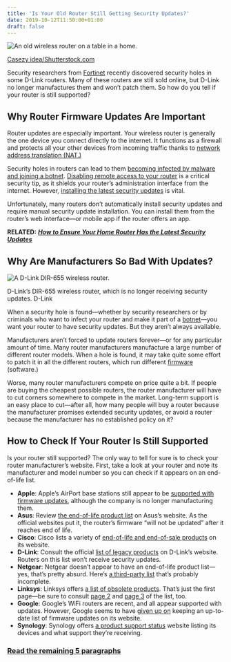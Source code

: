 ```yaml
---
title: 'Is Your Old Router Still Getting Security Updates?'
date: 2019-10-12T11:50:00+01:00
draft: false
---
```


![An old wireless router on a table in a home.](https://www.howtogeek.com/wp-content/uploads/2019/10/img_5d9e6e0daba59.jpg)

[Casezy idea/Shutterstock.com](https://www.shutterstock.com/image-photo/closeup-wireless-router-on-living-room-643713223)

Security researchers from [Fortinet](https://www.fortinet.com/blog/threat-research/d-link-routers-found-vulnerable-rce.html) recently discovered security holes in some D-Link routers. Many of these routers are still sold online, but D-Link no longer manufactures them and won’t patch them. So how do you tell if your router is still supported?

Why Router Firmware Updates Are Important
-----------------------------------------

Router updates are especially important. Your wireless router is generally the one device you connect directly to the internet. It functions as a firewall and protects all your other devices from incoming traffic thanks to [network address translation (NAT.)](https://www.howtogeek.com/148664/how-and-why-all-devices-in-your-home-share-one-ip-address/)

Security holes in routers can lead to them [becoming infected by malware and joining a botnet](https://www.howtogeek.com/227384/how-to-check-your-router-for-malware/). [Disabling remote access to your router](https://www.howtogeek.com/173921/secure-your-wireless-router-8-things-you-can-do-right-now/) is a critical security tip, as it shields your router’s administration interface from the internet. However, [installing the latest security updates](https://www.howtogeek.com/205299/how-to-ensure-your-home-router-has-the-latest-security-updates/) is vital.

Unfortunately, many routers don’t automatically install security updates and require manual security update installation. You can install them from the router’s web interface—or mobile app if the router offers an app.

**RELATED:** [**_How to Ensure Your Home Router Has the Latest Security Updates_**](https://www.howtogeek.com/205299/how-to-ensure-your-home-router-has-the-latest-security-updates/)

Why Are Manufacturers So Bad With Updates?
------------------------------------------

![A D-Link DIR-655 wireless router.](https://www.howtogeek.com/wp-content/uploads/2019/10/img_5d9e6da39a8b4.png)

D-Link’s DIR-655 wireless router, which is no longer receiving security updates. D-Link

When a security hole is found—whether by security researchers or by criminals who want to infect your router and make it part of a [botnet](https://www.howtogeek.com/183812/htg-explains-what-is-a-botnet/)—you want your router to have security updates. But they aren’t always available.

Manufacturers aren’t forced to update routers forever—or for any particular amount of time. Many router manufacturers manufacture a large number of different router models. When a hole is found, it may take quite some effort to patch it in all the different routers, which run different [firmware](https://www.howtogeek.com/346627/what-is-firmware-or-microcode-and-how-can-i-update-my-hardware/) (software.)

Worse, many router manufacturers compete on price quite a bit. If people are buying the cheapest possible routers, the router manufacturer will have to cut corners somewhere to compete in the market. Long-term support is an easy place to cut—after all, how many people will buy a router because the manufacturer promises extended security updates, or avoid a router because the manufacturer has no established policy on it?

How to Check If Your Router Is Still Supported
----------------------------------------------

Is your router still supported? The only way to tell for sure is to check your router manufacturer’s website. First, take a look at your router and note its manufacturer and model number so you can check if it appears on an end-of-life list.

*   **Apple**: Apple’s AirPort base stations still appear to be [supported with firmware updates](https://support.apple.com/en-us/HT201519), although the company is no longer manufacturing them.
*   **Asus**: Review [the end-of-life product list](https://www.asus.com/event/network/EOL-product/) on Asus’s website. As the official websites put it, the router’s firmware “will not be updated” after it reaches end of life.
*   **Cisco**: Cisco lists a variety of [end-of-life and end-of-sale products](https://www.cisco.com/c/en/us/products/routers/eos-eol-listing.html) on its website.
*   **D-Link**: Consult the official [list of legacy products](https://legacy.us.dlink.com/) on D-Link’s website. Routers on this list won’t receive security updates.
*   **Netgear**: Netgear doesn’t appear to have an end-of-life product list—yes, that’s pretty absurd. Here’s [a third-party list](http://www.netguardstore.com/Netgear-EOL.asp) that’s probably incomplete.
*   **Linksys**: Linksys offers [a list of obsolete products](https://www.linksys.com/us/support-article?articleNum=291976). That’s just the first page—be sure to consult [page 2](https://www.linksys.com/us/support-article/?articleNum=291977) and [page 3](https://www.linksys.com/us/support-article/?articleNum=291978) of the list, too.
*   **Google**: Google’s WiFi routers are recent, and all appear supported with updates. However, Google seems to have [given up on](https://support.google.com/wifi/answer/7385872?hl=en) keeping an up-to-date list of firmware updates on its website.
*   **Synology**: Synology offers [a product support status](https://www.synology.com/en-us/products/status) website listing its devices and what support they’re receiving.

### [Read the remaining 5 paragraphs](https://www.howtogeek.com/443699/is-your-old-router-still-getting-security-updates/)